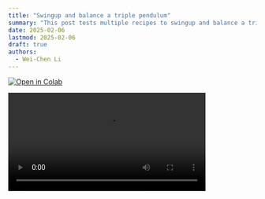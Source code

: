 ```yaml
---
title: "Swingup and balance a triple pendulum"
summary: "This post tests multiple recipes to swingup and balance a triple pendulum."
date: 2025-02-06
lastmod: 2025-02-06
draft: true
authors:
  - Wei-Chen Li
---
```



<a target="_blank" href="https://colab.research.google.com/github/wei-chen-li/wei-chen-li.github.io/blob/main/content/post/triple-pendulum-swingup/notebooks/trajectory-optimization.ipynb">
  <img src="https://colab.research.google.com/assets/colab-badge.svg" alt="Open in Colab" class="badge"/>
</a>

<br>

<video controls width="400px"><source src="videos/triple-pendulum.mp4" type="video/mp4"></video>